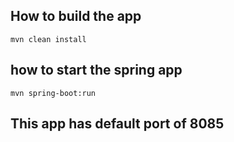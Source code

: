 ## How to build the app

`mvn clean install`

## how to start the spring app

`mvn spring-boot:run`

## This app has default port of 8085
